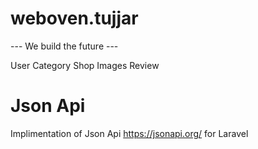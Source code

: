 # weboven.tujjar

--- We build the future ---

User
Category
Shop
Images
Review

# Json Api

Implimentation of Json Api https://jsonapi.org/ for Laravel
